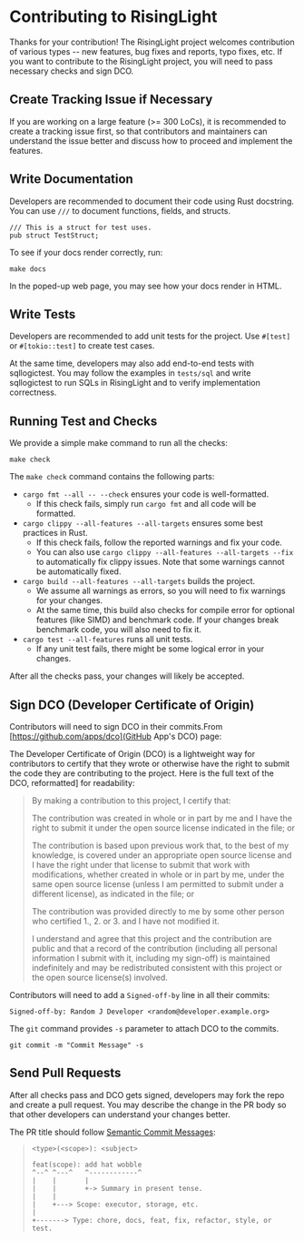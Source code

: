 # Contributing to RisingLight

Thanks for your contribution! The RisingLight project welcomes contribution of various types -- new features, bug fixes
and reports, typo fixes, etc. If you want to contribute to the RisingLight project, you will need to pass necessary
checks and sign DCO.

## Create Tracking Issue if Necessary

If you are working on a large feature (>= 300 LoCs), it is recommended to create a tracking issue first, so that
contributors and maintainers can understand the issue better and discuss how to proceed and implement the features.

## Write Documentation

Developers are recommended to document their code using Rust docstring. You can use `///` to document functions,
fields, and structs.

```test
/// This is a struct for test uses.
pub struct TestStruct;
```

To see if your docs render correctly, run:

```shell
make docs
```

In the poped-up web page, you may see how your docs render in HTML.

## Write Tests

Developers are recommended to add unit tests for the project. Use `#[test]` or `#[tokio::test]` to create test cases.

At the same time, developers may also add end-to-end tests with sqllogictest. You may follow the examples in
`tests/sql` and write sqllogictest to run SQLs in RisingLight and to verify implementation correctness.

## Running Test and Checks

We provide a simple make command to run all the checks:

```shell
make check
```

The `make check` command contains the following parts:

* `cargo fmt --all -- --check` ensures your code is well-formatted.
  * If this check fails, simply run `cargo fmt` and all code will be formatted.
* `cargo clippy --all-features --all-targets` ensures some best practices in Rust.
  * If this check fails, follow the reported warnings and fix your code.
  * You can also use `cargo clippy --all-features --all-targets --fix` to automatically fix clippy issues. Note that
    some warnings cannot be automatically fixed.
* `cargo build --all-features --all-targets` builds the project.
  * We assume all warnings as errors, so you will need to fix warnings for your changes.
  * At the same time, this build also checks for compile error for optional features (like SIMD) and benchmark code.
    If your changes break benchmark code, you will also need to fix it.
* `cargo test --all-features` runs all unit tests.
  * If any unit test fails, there might be some logical error in your changes.

After all the checks pass, your changes will likely be accepted.

## Sign DCO (Developer Certificate of Origin)

Contributors will need to sign DCO in their commits.From [https://github.com/apps/dco](GitHub App's DCO) page:

The Developer Certificate of Origin (DCO) is a lightweight way for contributors to certify that they wrote or otherwise
have the right to submit the code they are contributing to the project. Here is the full text of the DCO, reformatted]
for readability:

> By making a contribution to this project, I certify that:
> 
> The contribution was created in whole or in part by me and I have the right to submit it under the open source license indicated in the file; or
> 
> The contribution is based upon previous work that, to the best of my knowledge, is covered under an appropriate open source license and I have the right under that license to submit that work with modifications, whether created in whole or in part by me, under the same open source license (unless I am permitted to submit under a different license), as indicated in the file; or
> 
> The contribution was provided directly to me by some other person who certified 1., 2. or 3. and I have not modified it.
> 
> I understand and agree that this project and the contribution are public and that a record of the contribution (including all personal information I submit with it, including my sign-off) is maintained indefinitely and may be redistributed consistent with this project or the open source license(s) involved.

Contributors will need to add a `Signed-off-by` line in all their commits:

```
Signed-off-by: Random J Developer <random@developer.example.org>
```

The `git` command provides `-s` parameter to attach DCO to the commits.

```
git commit -m "Commit Message" -s
```

## Send Pull Requests

After all checks pass and DCO gets signed, developers may fork the repo and create a pull request. You may describe the
change in the PR body so that other developers can understand your changes better.

The PR title should follow [Semantic Commit Messages](https://gist.github.com/joshbuchea/6f47e86d2510bce28f8e7f42ae84c716):


> `<type>(<scope>): <subject>`
>
> ```
> feat(scope): add hat wobble
> ^--^ ^---^   ^------------^
> |    |       |
> |    |       +-> Summary in present tense.
> |    |
> |    +---> Scope: executor, storage, etc.
> |
> +-------> Type: chore, docs, feat, fix, refactor, style, or test.
> ```
